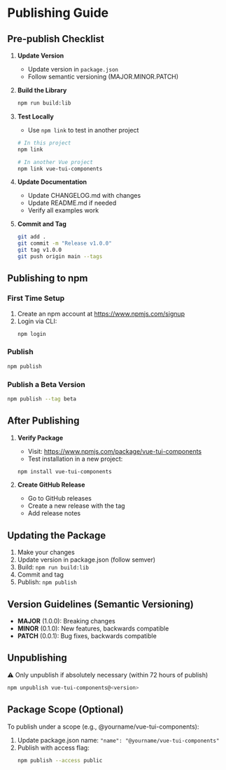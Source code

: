 # Publishing Guide

## Pre-publish Checklist

1. **Update Version**
   - Update version in `package.json`
   - Follow semantic versioning (MAJOR.MINOR.PATCH)

2. **Build the Library**
   ```bash
   npm run build:lib
   ```

3. **Test Locally**
   - Use `npm link` to test in another project
   ```bash
   # In this project
   npm link
   
   # In another Vue project
   npm link vue-tui-components
   ```

4. **Update Documentation**
   - Update CHANGELOG.md with changes
   - Update README.md if needed
   - Verify all examples work

5. **Commit and Tag**
   ```bash
   git add .
   git commit -m "Release v1.0.0"
   git tag v1.0.0
   git push origin main --tags
   ```

## Publishing to npm

### First Time Setup

1. Create an npm account at https://www.npmjs.com/signup
2. Login via CLI:
   ```bash
   npm login
   ```

### Publish

```bash
npm publish
```

### Publish a Beta Version

```bash
npm publish --tag beta
```

## After Publishing

1. **Verify Package**
   - Visit: https://www.npmjs.com/package/vue-tui-components
   - Test installation in a new project:
   ```bash
   npm install vue-tui-components
   ```

2. **Create GitHub Release**
   - Go to GitHub releases
   - Create a new release with the tag
   - Add release notes

## Updating the Package

1. Make your changes
2. Update version in package.json (follow semver)
3. Build: `npm run build:lib`
4. Commit and tag
5. Publish: `npm publish`

## Version Guidelines (Semantic Versioning)

- **MAJOR** (1.0.0): Breaking changes
- **MINOR** (0.1.0): New features, backwards compatible
- **PATCH** (0.0.1): Bug fixes, backwards compatible

## Unpublishing

⚠️ Only unpublish if absolutely necessary (within 72 hours of publish)

```bash
npm unpublish vue-tui-components@<version>
```

## Package Scope (Optional)

To publish under a scope (e.g., @yourname/vue-tui-components):

1. Update package.json name: `"name": "@yourname/vue-tui-components"`
2. Publish with access flag:
   ```bash
   npm publish --access public
   ```
